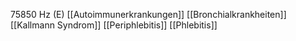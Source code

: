 75850 Hz (E)
[[Autoimmunerkrankungen]]
[[Bronchialkrankheiten]]
[[Kallmann Syndrom]]
[[Periphlebitis]]
[[Phlebitis]]